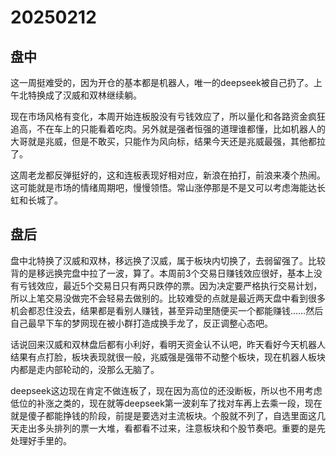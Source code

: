 # 20250212

## 盘中

这一周挺难受的，因为开仓的基本都是机器人，唯一的deepseek被自己扔了。上午北特换成了汉威和双林继续躺。

现在市场风格有变化，本周开始连板股没有亏钱效应了，所以量化和各路资金疯狂追高，不在车上的只能看着吃肉。另外就是强者恒强的道理谁都懂，比如机器人的大哥就是兆威，但是不敢买，只能作为风向标，结果今天还是兆威最强，其他都拉了。

这周老龙都反弹挺好的，这和连板表现好相对应，新浪在拍打，前浪来凑个热闹。这可能就是市场的情绪周期吧，慢慢领悟。常山涨停那是不是又可以考虑海能达长虹和长城了。

## 盘后

盘中北特换了汉威和双林，移远换了汉威，属于板块内切换了，去弱留强了。比较背的是移远换完盘中拉了一波，算了。本周前3个交易日赚钱效应很好，基本上没有亏钱效应，最近5个交易日只有两只跌停的票。因为决定要严格执行交易计划，所以上笔交易没做完不会轻易去做别的。比较难受的点就是最近两天盘中看到很多机会都忍住没去，结果都是看别人赚钱，甚至异动里随便买一个都能赚钱……然后自己最早下车的梦网现在被小群打造成换手龙了，反正调整心态吧。

话说回来汉威和双林盘后都有小利好，看明天资金认不认吧，昨天看好今天机器人结果有点打脸，板块表现就很一般，兆威强是强带不动整个板块，现在机器人板块内都是走内部轮动的，没那么无脑了。

deepseek这边现在肯定不做连板了，现在因为高位的还没断板，所以也不用考虑低位的补涨之类的，现在就等deepseek第一波刹车了找对车再上去乘一段，现在就是傻子都能挣钱的阶段，前提是要选对主流板块。个股就不列了，自选里面这几天走出多头排列的票一大堆，看都看不过来，注意板块和个股节奏吧。重要的是先处理好手里的。
